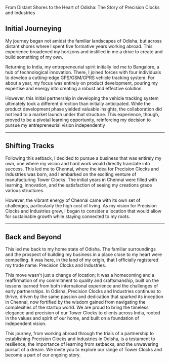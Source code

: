 From Distant Shores to the Heart of Odisha: The Story of Precision Clocks and Industries

## Initial Journeying

My journey began not amidst the familiar landscapes of Odisha, but across distant shores where I spent five formative years working abroad. This experience broadened my horizons and instilled in me a drive to create and build something of my own.


Returning to India, my entrepreneurial spirit initially led me to Bangalore, a hub of technological innovation. There, I joined forces with four individuals to develop a cutting-edge GPS/GSM/GPRS vehicle tracking system. For about a year, my focus was entirely on product development, pouring my expertise and energy into creating a robust and effective solution.

However, this initial partnership in developing the vehicle tracking system ultimately took a different direction than initially anticipated. While the product development phase yielded valuable insights, the collaboration did not lead to a market launch under that structure. This experience, though, proved to be a pivotal learning opportunity, reinforcing my decision to pursue my entrepreneurial vision independently

---

## Shifting Tracks

Following this setback, I decided to pursue a business that was entirely my own, one where my vision and hard work would directly translate into success. This led me to Chennai, where the idea for Precision Clocks and Industries was born, and I embarked on the exciting venture of manufacturing Tower Clocks. The initial years in Chennai were filled with learning, innovation, and the satisfaction of seeing my creations grace various structures.

However, the vibrant energy of Chennai came with its own set of challenges, particularly the high cost of living. As my vision for Precision Clocks and Industries grew, I began to consider a location that would allow for sustainable growth while staying connected to my roots.

---

## Back and Beyond

This led me back to my home state of Odisha. The familiar surroundings and the prospect of building my business in a place close to my heart were compelling. It was here, in the land of my origin, that I officially registered my trade name: Precision Clocks and Industries.

This move wasn't just a change of location; it was a homecoming and a reaffirmation of my commitment to quality and craftsmanship, built on the lessons learned from both international experience and the challenges of early partnerships. In Odisha, Precision Clocks and Industries continues to thrive, driven by the same passion and dedication that sparked its inception in Chennai, now fortified by the wisdom gained from navigating the complexities of the startup world. We are proud to bring the timeless elegance and precision of our Tower Clocks to clients across India, rooted in the values and spirit of our home, and built on a foundation of independent vision.

This journey, from working abroad through the trials of a partnership to establishing Precision Clocks and Industries in Odisha, is a testament to resilience, the importance of learning from setbacks, and the unwavering pursuit of a dream. We invite you to explore our range of Tower Clocks and become a part of our ongoing story.
